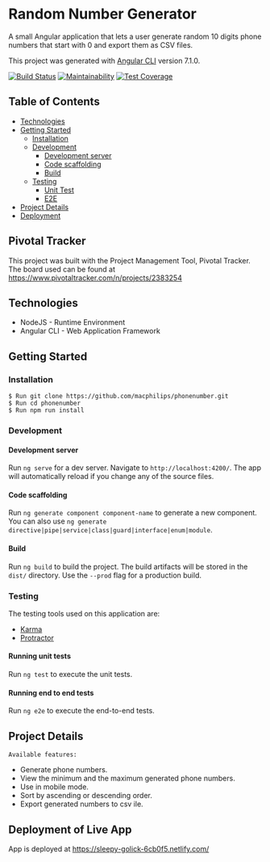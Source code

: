 # Random Number Generator
A small Angular application that lets a user generate random 10 digits phone numbers that start with 0 and export them as CSV files. 

This project was generated with [Angular CLI](https://github.com/angular/angular-cli) version 7.1.0.

[![Build Status](https://travis-ci.org/macphilips/phonenumber.svg?branch=master)](https://travis-ci.org/macphilips/phonenumber)
[![Maintainability](https://api.codeclimate.com/v1/badges/f53816169a6c36820f37/maintainability)](https://codeclimate.com/github/macphilips/phonenumber/maintainability)
[![Test Coverage](https://api.codeclimate.com/v1/badges/f53816169a6c36820f37/test_coverage)](https://codeclimate.com/github/macphilips/phonenumber/test_coverage)

## Table of Contents
* [Technologies](#technologies)
* [Getting Started](#getting-started)
  * [Installation](#installation)
  * [Development](#development)
    * [Development server](#development-server)
    * [Code scaffolding](#code-scaffolding)
    * [Build](#build)
  * [Testing](#testing)
    * [Unit Test](#running-unit-tests)
    * [E2E](#Running-end-to-end-tests)
* [Project Details](#project-details)
* [Deployment](#deployment-of-live-app)

## Pivotal Tracker

This project was built with the Project Management Tool, Pivotal Tracker. The board used can be found at https://www.pivotaltracker.com/n/projects/2383254

## Technologies

* NodeJS - Runtime Environment
* Angular CLI - Web Application Framework

## Getting Started

### Installation
```
$ Run git clone https://github.com/macphilips/phonenumber.git
$ Run cd phonenumber
$ Run npm run install
```

### Development

#### Development server

Run `ng serve` for a dev server. Navigate to `http://localhost:4200/`. The app will automatically reload if you change any of the source files.

#### Code scaffolding

Run `ng generate component component-name` to generate a new component. You can also use `ng generate directive|pipe|service|class|guard|interface|enum|module`.

#### Build

Run `ng build` to build the project. The build artifacts will be stored in the `dist/` directory. Use the `--prod` flag for a production build.


### Testing
The testing tools used on this application are:
* [Karma](https://karma-runner.github.io)
* [Protractor](http://www.protractortest.org/)

#### Running unit tests

Run `ng test` to execute the unit tests.

#### Running end to end tests

Run `ng e2e` to execute the end-to-end tests.

## Project Details
`Available features:`
 - Generate phone numbers.
 - View the minimum and the maximum generated phone numbers.
 - Use in mobile mode.
 - Sort by ascending or descending order.
 - Export generated numbers to csv ile.


## Deployment of Live App
App is deployed at https://sleepy-golick-6cb0f5.netlify.com/

